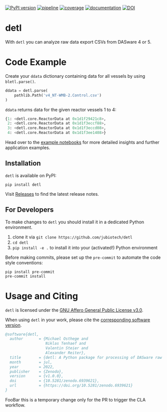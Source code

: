 [![PyPI version](https://img.shields.io/pypi/v/detl)](https://pypi.org/project/detl)
[![pipeline](https://github.com/jubiotech/detl/workflows/pipeline/badge.svg)](https://github.com/jubiotech/detl/actions)
[![coverage](https://codecov.io/gh/jubiotech/detl/branch/main/graph/badge.svg)](https://codecov.io/gh/jubiotech/detl)
[![documentation](https://readthedocs.org/projects/detl/badge/?version=latest)](https://detl.readthedocs.io/en/latest/?badge=latest)
[![DOI](https://zenodo.org/badge/DOI/10.5281/zenodo.6939620.svg)](https://doi.org/10.5281/zenodo.6939620)

# detl
With `detl` you can analyze raw data export CSVs from DASware 4 or 5.

# Code Example

Create your `ddata` dictionary containing data for all vessels by using `bletl.parse()`.

```python
ddata = detl.parse(
    pathlib.Path('v4_NT-WMB-2.Control.csv')
)
```

`ddata` returns data for the given reactor vessels 1 to 4:

```python
{1: <detl.core.ReactorData at 0x1d1f29421c8>,
 2: <detl.core.ReactorData at 0x1d1f3eccf88>,
 3: <detl.core.ReactorData at 0x1d1f3eccd08>,
 4: <detl.core.ReactorData at 0x1d1f3ee1408>}
 ```
Head over to the [example notebooks](https://github.com/JuBiotech/detl/tree/main/notebooks) for more detailed insights and further application examples.

## Installation
`detl` is available on PyPI:

```shell
pip install detl
```

Visit [Releases](https://github.com/JuBiotech/detl/releases) to find the latest release notes.

## For Developers
To make changes to  `detl` you should install it in a dedicated Python environment.
1. clone it via `git clone https://github.com/jubiotech/detl`
2. `cd detl`
3. `pip install -e .` to install it into your (activated!) Python environment

Before making commits, please set up the `pre-commit` to automate the code style conventions:

```shell
pip install pre-commit
pre-commit install
```

# Usage and Citing
`detl` is licensed under the [GNU Affero General Public License v3.0](https://github.com/JuBiotech/detl/blob/main/LICENSE.md).

When using `detl` in your work, please cite the [corresponding software version](https://doi.org/10.5281/zenodo.6939620).

```bibtex
@software{detl,
  author       = {Michael Osthege and
                  Niklas Tenhaef and
                  Valentin Steier and
                  Alexander Reiter},
  title        = {detl: A Python package for processing of DASware raw data exports},
  month        = jul,
  year         = 2022,
  publisher    = {Zenodo},
  version      = {v1.0.0},
  doi          = {10.5281/zenodo.6939621},
  url          = {https://doi.org/10.5281/zenodo.6939621}
}
```


FooBar this is a temporary change only for the PR to trigger the CLA workflow.

